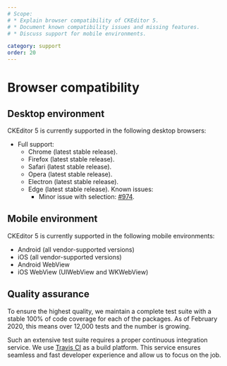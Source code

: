 ```yaml
---
# Scope:
# * Explain browser compatibility of CKEditor 5.
# * Document known compatibility issues and missing features.
# * Discuss support for mobile environments.

category: support
order: 20
---
```


# Browser compatibility

## Desktop environment

CKEditor 5 is currently supported in the following desktop browsers:

* Full support:
	* Chrome (latest stable release).
	* Firefox (latest stable release).
	* Safari (latest stable release).
	* Opera (latest stable release).
	* Electron (latest stable release).
	* Edge (latest stable release). Known issues:
		* Minor issue with selection: [#974](https://github.com/ckeditor/ckeditor5-engine/issues/974).
## Mobile environment

CKEditor 5 is currently supported in the following mobile environments:

* Android (all vendor-supported versions)
* iOS (all vendor-supported versions)
* Android WebView
* iOS WebView (UIWebView and WKWebView)

## Quality assurance

To ensure the highest quality, we maintain a complete test suite with a stable 100% of code coverage for each of the packages. As of February 2020, this means over 12,000 tests and the number is growing.

Such an extensive test suite requires a proper continuous integration service. We use [Travis CI](https://travis-ci.com/) as a build platform. This service ensures seamless and fast developer experience and allow us to focus on the job.
